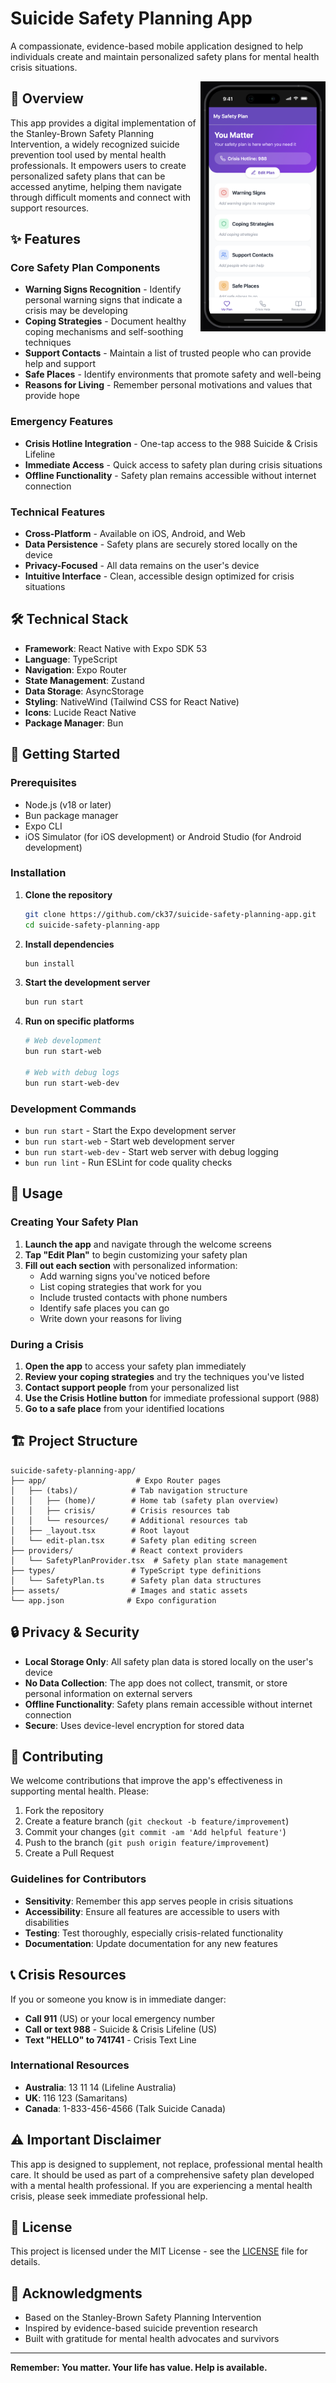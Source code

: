 # Suicide Safety Planning App

A compassionate, evidence-based mobile application designed to help individuals create and maintain personalized safety plans for mental health crisis situations.

<img src="assets/images/app-screenshot.png" alt="App Screenshot" width="200" align="right" />

## 🌟 Overview

This app provides a digital implementation of the Stanley-Brown Safety Planning Intervention, a widely recognized suicide prevention tool used by mental health professionals. It empowers users to create personalized safety plans that can be accessed anytime, helping them navigate through difficult moments and connect with support resources.

## ✨ Features

### Core Safety Plan Components
- **Warning Signs Recognition** - Identify personal warning signs that indicate a crisis may be developing
- **Coping Strategies** - Document healthy coping mechanisms and self-soothing techniques
- **Support Contacts** - Maintain a list of trusted people who can provide help and support
- **Safe Places** - Identify environments that promote safety and well-being
- **Reasons for Living** - Remember personal motivations and values that provide hope

### Emergency Features
- **Crisis Hotline Integration** - One-tap access to the 988 Suicide & Crisis Lifeline
- **Immediate Access** - Quick access to safety plan during crisis situations
- **Offline Functionality** - Safety plan remains accessible without internet connection

### Technical Features
- **Cross-Platform** - Available on iOS, Android, and Web
- **Data Persistence** - Safety plans are securely stored locally on the device
- **Privacy-Focused** - All data remains on the user's device
- **Intuitive Interface** - Clean, accessible design optimized for crisis situations

## 🛠 Technical Stack

- **Framework**: React Native with Expo SDK 53
- **Language**: TypeScript
- **Navigation**: Expo Router
- **State Management**: Zustand
- **Data Storage**: AsyncStorage
- **Styling**: NativeWind (Tailwind CSS for React Native)
- **Icons**: Lucide React Native
- **Package Manager**: Bun

## 🚀 Getting Started

### Prerequisites

- Node.js (v18 or later)
- Bun package manager
- Expo CLI
- iOS Simulator (for iOS development) or Android Studio (for Android development)

### Installation

1. **Clone the repository**
   ```bash
   git clone https://github.com/ck37/suicide-safety-planning-app.git
   cd suicide-safety-planning-app
   ```

2. **Install dependencies**
   ```bash
   bun install
   ```

3. **Start the development server**
   ```bash
   bun run start
   ```

4. **Run on specific platforms**
   ```bash
   # Web development
   bun run start-web
   
   # Web with debug logs
   bun run start-web-dev
   ```

### Development Commands

- `bun run start` - Start the Expo development server
- `bun run start-web` - Start web development server
- `bun run start-web-dev` - Start web server with debug logging
- `bun run lint` - Run ESLint for code quality checks

## 📱 Usage

### Creating Your Safety Plan

1. **Launch the app** and navigate through the welcome screens
2. **Tap "Edit Plan"** to begin customizing your safety plan
3. **Fill out each section** with personalized information:
   - Add warning signs you've noticed before
   - List coping strategies that work for you
   - Include trusted contacts with phone numbers
   - Identify safe places you can go
   - Write down your reasons for living

### During a Crisis

1. **Open the app** to access your safety plan immediately
2. **Review your coping strategies** and try the techniques you've listed
3. **Contact support people** from your personalized list
4. **Use the Crisis Hotline button** for immediate professional support (988)
5. **Go to a safe place** from your identified locations

## 🏗 Project Structure

```
suicide-safety-planning-app/
├── app/                    # Expo Router pages
│   ├── (tabs)/            # Tab navigation structure
│   │   ├── (home)/        # Home tab (safety plan overview)
│   │   ├── crisis/        # Crisis resources tab
│   │   └── resources/     # Additional resources tab
│   ├── _layout.tsx        # Root layout
│   └── edit-plan.tsx      # Safety plan editing screen
├── providers/             # React context providers
│   └── SafetyPlanProvider.tsx  # Safety plan state management
├── types/                 # TypeScript type definitions
│   └── SafetyPlan.ts      # Safety plan data structures
├── assets/                # Images and static assets
└── app.json              # Expo configuration
```

## 🔒 Privacy & Security

- **Local Storage Only**: All safety plan data is stored locally on the user's device
- **No Data Collection**: The app does not collect, transmit, or store personal information on external servers
- **Offline Functionality**: Safety plans remain accessible without internet connection
- **Secure**: Uses device-level encryption for stored data

## 🤝 Contributing

We welcome contributions that improve the app's effectiveness in supporting mental health. Please:

1. Fork the repository
2. Create a feature branch (`git checkout -b feature/improvement`)
3. Commit your changes (`git commit -am 'Add helpful feature'`)
4. Push to the branch (`git push origin feature/improvement`)
5. Create a Pull Request

### Guidelines for Contributors

- **Sensitivity**: Remember this app serves people in crisis situations
- **Accessibility**: Ensure all features are accessible to users with disabilities
- **Testing**: Test thoroughly, especially crisis-related functionality
- **Documentation**: Update documentation for any new features

## 📞 Crisis Resources

If you or someone you know is in immediate danger:

- **Call 911** (US) or your local emergency number
- **Call or text 988** - Suicide & Crisis Lifeline (US)
- **Text "HELLO" to 741741** - Crisis Text Line

### International Resources

- **Australia**: 13 11 14 (Lifeline Australia)
- **UK**: 116 123 (Samaritans)
- **Canada**: 1-833-456-4566 (Talk Suicide Canada)

## ⚠️ Important Disclaimer

This app is designed to supplement, not replace, professional mental health care. It should be used as part of a comprehensive safety plan developed with a mental health professional. If you are experiencing a mental health crisis, please seek immediate professional help.

## 📄 License

This project is licensed under the MIT License - see the [LICENSE](LICENSE) file for details.

## 🙏 Acknowledgments

- Based on the Stanley-Brown Safety Planning Intervention
- Inspired by evidence-based suicide prevention research
- Built with gratitude for mental health advocates and survivors

---

**Remember: You matter. Your life has value. Help is available.**
